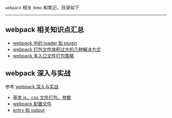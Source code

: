 




`webpack` 相关 `demo` 和笔记，目录如下

----

## webpack 相关知识点汇总

* [webpack 中的 loader 和 plugin](https://github.com/heptaluan/blog/blob/master/webpack/note/汇总/01.md)
* [webpack 打包文件体积过大的几种解决方式](https://github.com/heptaluan/blog/blob/master/webpack/note/汇总/02.md)
* [webpack 多入口文件打包策略](https://github.com/heptaluan/blog/blob/master/webpack/note/汇总/03.md)


## webpack 深入与实战

参考 [webpack 深入与实战](http://www.imooc.com/learn/802)

* [基本 js，css 文件打包，参数](https://github.com/heptaluan/blog/blob/master/webpack/note/webpack深入与实战/note/01.md)
* [webpack 配置文件](https://github.com/heptaluan/blog/blob/master/webpack/note/webpack深入与实战/note/02.md)
* [entry 和 output](https://github.com/heptaluan/blog/blob/master/webpack/note/webpack深入与实战/note/03.md)
